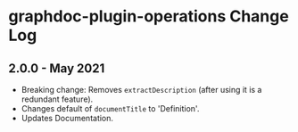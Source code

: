 # graphdoc-plugin-operations Change Log

## 2.0.0 - May 2021

* Breaking change: Removes `extractDescription` (after using it is a redundant feature).
* Changes default of `documentTitle` to 'Definition'.
* Updates Documentation.
